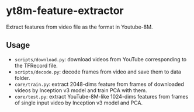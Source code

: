 # yt8m-feature-extractor
Extract features from video file as the format in Youtube-8M.

## Usage

- `scripts/download.py`: download videos from YouTube corresponding to the TFRecord file.
- `scripts/decode.py`: decode frames from video and save them to data folder.
- `core/train.py`: extract 2048-dims feature from frames of downloaded videos by Inception v3 model and train PCA with them.
- `core/test.py`: extract YouTube-8M-like 1024-dims features from frames of single input video by Inception v3 model and PCA.